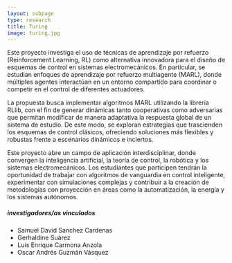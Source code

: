 ```yaml
---
layout: subpage
type: research
title: Turing
image: turing.jpg
---
```


Este proyecto investiga el uso de técnicas de aprendizaje por refuerzo (Reinforcement Learning, RL) como alternativa innovadora para el diseño de esquemas de control en sistemas electromecánicos. En particular, se estudian enfoques de aprendizaje por refuerzo multiagente (MARL), donde múltiples agentes interactúan en un entorno compartido para coordinar o competir en el control de diferentes actuadores.

La propuesta busca implementar algoritmos MARL utilizando la librería RLlib, con el fin de generar dinámicas tanto cooperativas como adversarias que permitan modificar de manera adaptativa la respuesta global de un sistema de estudio. De este modo, se exploran estrategias que trascienden los esquemas de control clásicos, ofreciendo soluciones más flexibles y robustas frente a escenarios dinámicos e inciertos.

Este proyecto abre un campo de aplicación interdisciplinar, donde convergen la inteligencia artificial, la teoría de control, la robótica y los sistemas electromecánicos. Los estudiantes que participen tendrán la oportunidad de trabajar con algoritmos de vanguardia en control inteligente, experimentar con simulaciones complejas y contribuir a la creación de metodologías con proyección en áreas como la automatización, la energía y los sistemas autónomos.

##### investigadores/as vinculados   
-   Samuel David Sanchez Cardenas
-   Gerhaldine Suárez 
-   Luis Enrique Carmona Anzola
-   Oscar Andrés Guzmán Vásquez

